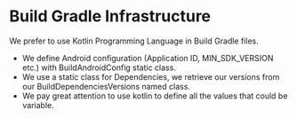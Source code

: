 # Build Gradle Infrastructure
We prefer to use Kotlin Programming Language in Build Gradle files.
- We define Android configuration (Application ID, MIN_SDK_VERSION etc.) with BuildAndroidConfig static class.
- We use a static class for Dependencies, we retrieve our versions from our BuildDependenciesVersions named class.
- We pay great attention to use kotlin to define all the values that could be variable.
